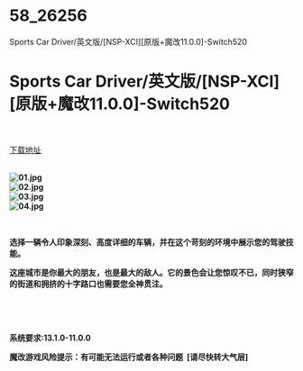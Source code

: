 # 58_26256
Sports Car Driver/英文版/[NSP-XCI][原版+魔改11.0.0]-Switch520
# Sports Car Driver/英文版/[NSP-XCI][原版+魔改11.0.0]-Switch520
 <br/></br>
[下载地址](https://www.switch520.cc/article/26256 "下载地址")
<br/></br>

<p><strong><img title="01.jpg" src="https://www.switch520.cc/muke_img/2022_01_11_d4ae14b4d31f6.jpg" alt="01.jpg"></strong><br>
<strong><img title="02.jpg" src="https://www.switch520.cc/muke_img/2022_01_11_d1c0eb3237a77.jpg" alt="02.jpg"></strong><br>
<strong><img title="03.jpg" src="https://www.switch520.cc/muke_img/2022_01_11_34d783c9a20cc.jpg" alt="03.jpg"></strong><br>
<strong><img title="04.jpg" src="https://www.switch520.cc/muke_img/2022_01_11_a474048ec2484.jpg" alt="04.jpg">&nbsp;</strong></p>
<p>&nbsp;</p>
<p><strong>选择一辆令人印象深刻、高度详细的车辆，并在这个苛刻的环境中展示您的驾驶技能。</strong></p>
<p><strong>这座城市是你最大的朋友，也是最大的敌人。它的景色会让您惊叹不已，同时狭窄的街道和拥挤的十字路口也需要您全神贯注。</strong></p>
<p>&nbsp;</p>
<p>&nbsp;</p>
<p><strong>系统要求:13.1.0-11.0.0</strong></p>
<p><strong>魔改游戏风险提示：有可能无法运行或者各种问题 &nbsp;[请尽快转大气层]</strong></p>



